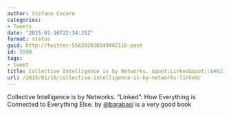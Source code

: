 ```yaml
---
author: Stefano Cecere
categories:
- Tweets
date: "2015-01-16T22:34:25Z"
format: status
guid: http://twitter-556202838549082116-post
id: 5590
tags:
- tweet
title: Collective Intelligence is by Networks. &quot;Linked&quot;:&#8230;
url: /2015/01/16/collective-intelligence-is-by-networks-linked/
---
```


Collective Intelligence is by Networks. &#8220;Linked&#8221;: How Everything is Connected to Everything Else. by [@barabasi](http://twitter.com/barabasi) is a very good book